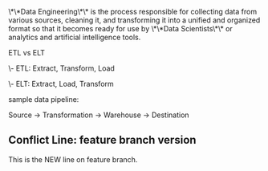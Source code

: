 \\\*\\\*Data Engineering\\\*\\\* is the process responsible for collecting data from various sources, cleaning it, and transforming it into a unified and organized format so that it becomes ready for use by \\\*\\\*Data Scientists\\\*\\\* or analytics and artificial intelligence tools.







ETL vs ELT



\\- ETL: Extract, Transform, Load



\\- ELT: Extract, Load, Transform











sample data pipeline:



Source → Transformation → Warehouse → Destination

## Conflict Line: feature branch version
This is the NEW line on feature branch.





